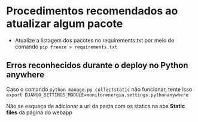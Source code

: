 # Procedimentos recomendados ao atualizar algum pacote

 - Atualize a listagem dos pacotes no requirements.txt por meio do comando ```pip freeze > requirements.txt```

 ## Erros reconhecidos durante o deploy no Python anywhere

Caso o comando ```python manage.py collectstatic``` não funcionar, tente isso ```export DJANGO_SETTINGS_MODULE=monitorenergia.settings.pythonanywhere```

Não se esqueça de adicionar a url da pasta com os statics na aba **Static files** da página do webapp
